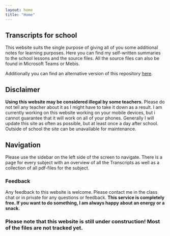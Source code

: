 ```yaml
---
layout: home
title: "Home"
---
```


## **Transcripts for school**

This website suits the single purpose of giving all of you some additional notes for learning purposes.
Here you can find my self-written summaries to the school lessons and the source files. All the source files can also be found in Microsoft Teams or Mebis.

Additionally you can find an alternative version of this repository [here](https://myLogic207.github.io).

## Disclaimer

**Using this website may be considered illegal by some teachers.** Please do not tell any teacher about it as I might have to take it down as a result. I am currently working on this website working on your mobile devices, but i cannot guarantee that it will work on all of your phones. Generally I will update this site as often as possible, but at least once a day after school. Outside of school the site can be unavailable for maintenance.

## Navigation

Please use the sidebar on the left side of the screen to navigate. There is a page for every subject with an overview of all the Transcripts as well as a collection of all pdf-files for the subject.

### Feedback

Any feedback to this website is welcome. Please contact me in the class chat or in private for any questions or feedback.
**This service is completely free. If you want to do something, I am always happy about an energy or a snack.**

### **Please note that this website is still under construction! Most of the files are not tracked yet.**